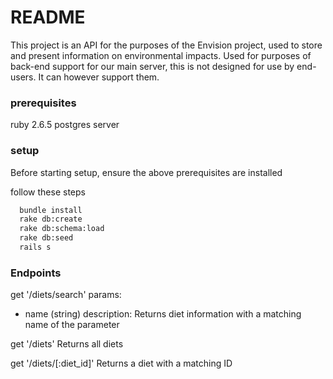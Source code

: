 # README

This project is an API for the purposes of the Envision project, used to store and present information on environmental impacts. Used for purposes of back-end support for our main server, this is not designed for use by end-users. It can however support them.

### prerequisites
ruby 2.6.5
postgres server

### setup
Before starting setup, ensure the above prerequisites are installed

follow these steps
```bash
  bundle install
  rake db:create
  rake db:schema:load
  rake db:seed
  rails s
```


### Endpoints

get '/diets/search'
params:
  - name (string)
description: Returns diet information with a matching name of the parameter

get '/diets'
Returns all diets

get '/diets/[:diet_id]'
Returns a diet with a matching ID
